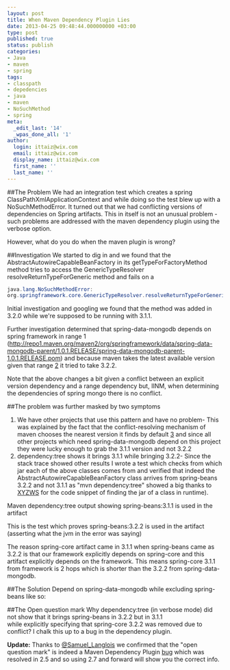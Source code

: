 ```yaml
---
layout: post
title: When Maven Dependency Plugin Lies
date: 2013-04-25 09:48:44.000000000 +03:00
type: post
published: true
status: publish
categories:
- Java
- maven
- spring
tags:
- classpath
- depedencies
- java
- maven
- NoSuchMethod
- spring
meta:
  _edit_last: '14'
  _wpas_done_all: '1'
author:
  login: ittaiz@wix.com
  email: ittaiz@wix.com
  display_name: ittaiz@wix.com
  first_name: ''
  last_name: ''
---
```

##The Problem
We had an integration test which creates a spring ClassPathXmlApplicationContext and while doing so the test blew up with a NoSuchMethodError. It turned out that we had conflicting versions of dependencies on Spring artifacts. This in itself is not an unusual problem - such problems are addressed with the maven dependency plugin using the verbose option.

However, what do you do when the maven plugin is wrong?

##Investigation
We started to dig in and we found that the AbstractAutowireCapableBeanFactory in its getTypeForFactoryMethod method tries to access the GenericTypeResolver resolveReturnTypeForGeneric method and fails on a 

```java
java.lang.NoSuchMethodError:
org.springframework.core.GenericTypeResolver.resolveReturnTypeForGenericMethod(Ljava/lang/reflect/Method;).
```

Initial investigation and googling we found that the method was added in 3.2.0 while we're supposed to be running with 3.1.1.

Further investigation determined that spring-data-mongodb depends on spring framework in range 1 (http://repo1.maven.org/maven2/org/springframework/data/spring-data-mongodb-parent/1.0.1.RELEASE/spring-data-mongodb-parent-1.0.1.RELEASE.pom) and because maven takes the latest available version given that range [2](http://www.maestrodev.com/better-builds-with-maven/creating-applications-with-maven/resolving-dependency-conflicts-and-using-version-ranges/) it tried to take 3.2.2.

Note that the above changes a bit given a conflict between an explicit version dependency and a range dependency but, IINM, when determining the dependencies of spring mongo there is no conflict.

##The problem was further masked by two symptoms

1. We have other projects that use this pattern and have no problem- This was explained by the fact that the conflict-resolving mechanism of maven chooses the nearest version it finds by default [3](http://www.maestrodev.com/better-builds-with-maven/creating-applications-with-maven/resolving-dependency-conflicts-and-using-version-ranges/) and since all other projects which need spring-data-mongodb depend on this project they were lucky enough to grab the 3.1.1 version and not 3.2.2
2. dependency:tree shows it brings 3.1.1 while bringing 3.2.2- Since the stack trace showed other results I wrote a test which checks from which jar each of the above classes comes from and verified that indeed the AbstractAutowireCapableBeanFactory class arrives from spring-beans 3.2.2 and not 3.1.1 as "mvn dependency:tree" showed a big thanks to [XYZWS](http://bit.ly/10zD1iV) for the code snippet of finding the jar of a class in runtime).

Maven dependency:tree output showing spring-beans:3.1.1 is used in the artifact <script src="https://gist.github.com/ittaiz/5459609.js"></script>

This is the test which proves spring-beans:3.2.2 is used in the artifact (asserting what the jvm in the error was saying)
<script src="https://gist.github.com/ittaiz/5452280.js"></script>

The reason spring-core artifact came in 3.1.1 when spring-beans came as 3.2.2 is that our framework explicitly depends on spring-core and this artifact explicitly depends on the framework. This means spring-core 3.1.1 from framework is 2 hops which is shorter than the 3.2.2 from spring-data-mongodb.

##The Solution
Depend on spring-data-mongodb while excluding spring-beans like so:
<script src="https://gist.github.com/ittaiz/5453108.js"></script>

##The Open question mark
Why dependency:tree (in verbose mode) did not show that it brings spring-beans in 3.2.2 but in 3.1.1 while explicitly specifying that spring-core 3.2.2 was removed due to conflict?
I chalk this up to a bug in the dependency plugin.

**Update:** Thanks to [@Samuel_Langlois](https://twitter.com/search?q=%40%20Samuel_Langlois&src=typd) we confirmed that the "open question mark" is indeed a Maven Dependency Plugin [bug](https://issues.apache.org/jira/browse/MDEP-339) which was resolved in 2.5 and so using 2.7 and forward will show you the correct info.

<script src="https://gist.github.com/ittaiz/5475973.js"></script>